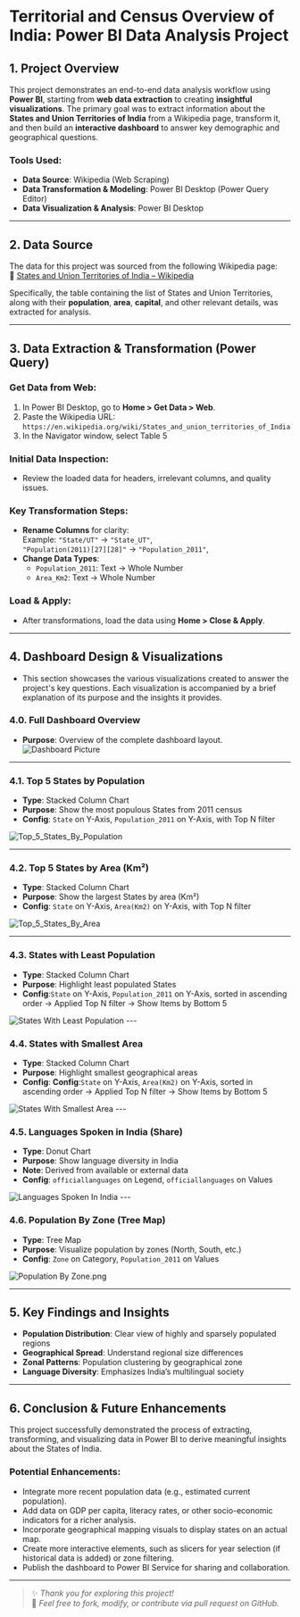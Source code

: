 # Territorial and Census Overview of India: Power BI Data Analysis Project

## 1. Project Overview

This project demonstrates an end-to-end data analysis workflow using **Power BI**, starting from **web data extraction** to creating **insightful visualizations**. The primary goal was to extract information about the **States and Union Territories of India** from a Wikipedia page, transform it, and then build an **interactive dashboard** to answer key demographic and geographical questions.

### Tools Used:
- **Data Source**: Wikipedia (Web Scraping)
- **Data Transformation & Modeling**: Power BI Desktop (Power Query Editor)
- **Data Visualization & Analysis**: Power BI Desktop

---

## 2. Data Source

The data for this project was sourced from the following Wikipedia page:  
🔗 [States and Union Territories of India – Wikipedia](https://en.wikipedia.org/wiki/States_and_union_territories_of_India)

Specifically, the table containing the list of States and Union Territories, along with their **population**, **area**, **capital**, and other relevant details, was extracted for analysis.

---

## 3. Data Extraction & Transformation (Power Query)

### Get Data from Web:
1. In Power BI Desktop, go to **Home > Get Data > Web**.
2. Paste the Wikipedia URL:  
   `https://en.wikipedia.org/wiki/States_and_union_territories_of_India`
3. In the Navigator window, select Table 5

### Initial Data Inspection:
- Review the loaded data for headers, irrelevant columns, and quality issues.

### Key Transformation Steps:
- **Rename Columns** for clarity:  
  Example: `"State/UT"` → `"State_UT"`,  
  `"Population(2011)[27][28]"` → `"Population_2011"`,  
- **Change Data Types**:
  - `Population_2011`: Text -> Whole Number
  - `Area_Km2`: Text -> Whole Number 
### Load & Apply:
- After transformations, load the data using **Home > Close & Apply**.

---

## 4. Dashboard Design & Visualizations
 - This section showcases the various visualizations created to answer the project's key questions. Each visualization is accompanied by a brief explanation of its purpose and the insights it provides.



### 4.0. Full Dashboard Overview
- **Purpose**: Overview of the complete dashboard layout.
  <img src="./Screenshots/Dashboard Picture.png" alt="Dashboard Picture"/>

---

### 4.1. Top 5 States by Population
- **Type**: Stacked Column Chart  
- **Purpose**: Show the most populous States from 2011 census  
- **Config**: `State` on Y-Axis, `Population_2011` on Y-Axis, with Top N filter  
 <img src="./Screenshots/Top_5_States_By_Population.png" alt="Top_5_States_By_Population"/>

---

### 4.2. Top 5 States by Area (Km²)
- **Type**: Stacked Column Chart 
- **Purpose**: Show the largest States by area (Km²)
- **Config**: `State` on Y-Axis, `Area(Km2)` on Y-Axis, with Top N filter
<img src="./Screenshots/Top_5_States_By_Area.png" alt="Top_5_States_By_Area"/>

---

### 4.3. States with Least Population
- **Type**:  Stacked Column Chart
- **Purpose**: Highlight least populated States
- **Config**:`State` on Y-Axis, `Population_2011` on Y-Axis, sorted in ascending order -> Applied Top N filter -> Show Items by Bottom 5 
<img src="./Screenshots/States With Least Population.png" alt="States With Least Population"/>
---

### 4.4. States with Smallest Area
- **Type**: Stacked Column Chart 
- **Purpose**: Highlight smallest geographical areas  
- **Config**:  **Config**:`State` on Y-Axis, `Area(Km2)` on Y-Axis, sorted in ascending order -> Applied Top N filter -> Show Items by Bottom 5 
<img src="./Screenshots/States With Smallest Area.png" alt="States With Smallest Area"/>
---

### 4.5. Languages Spoken in India (Share)
- **Type**: Donut Chart  
- **Purpose**: Show language diversity in India  
- **Note**: Derived from available or external data
- **Config**: `officiallanguages` on Legend, `officiallanguages` on Values
<img src="./Screenshots/Languages Spoken In India.png" alt="Languages Spoken In India"/>
---

### 4.6. Population By Zone (Tree Map)
- **Type**: Tree Map  
- **Purpose**: Visualize population by zones (North, South, etc.)  
- **Config**: `Zone` on Category, `Population_2011` on Values  
<img src="./Screenshots/Population By Zone.png" alt="Population By Zone.png"/>

---

## 5. Key Findings and Insights

- **Population Distribution**: Clear view of highly and sparsely populated regions
- **Geographical Spread**: Understand regional size differences
- **Zonal Patterns**: Population clustering by geographical zone
- **Language Diversity**: Emphasizes India’s multilingual society

---

## 6. Conclusion & Future Enhancements

This project successfully demonstrated the process of extracting, transforming, and visualizing data in Power BI to derive meaningful insights about the States of India.

### Potential Enhancements:

- Integrate more recent population data (e.g., estimated current population).
- Add data on GDP per capita, literacy rates, or other socio-economic indicators for a richer analysis.
- Incorporate geographical mapping visuals to display states on an actual map.
- Create more interactive elements, such as slicers for year selection (if historical data is added) or zone filtering.
- Publish the dashboard to Power BI Service for sharing and collaboration.

---

> ✨ _Thank you for exploring this project!_  
> 📌 *Feel free to fork, modify, or contribute via pull request on GitHub.*
